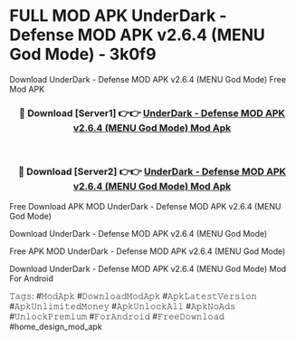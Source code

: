 # FULL MOD APK UnderDark - Defense MOD APK v2.6.4 (MENU God Mode) - 3k0f9
Download UnderDark - Defense MOD APK v2.6.4 (MENU God Mode) Free Mod APK

<div align="center">
<h3>🔴 Download [Server1] 👉👉 <a href="https://apk-comot.site?title=UnderDark_-_Defense_MOD_APK_v2.6.4_(MENU_God_Mode)">UnderDark - Defense MOD APK v2.6.4 (MENU God Mode) Mod Apk</a></h3><br>

<h3>🔴 Download [Server2] 👉👉 <a href="https://apk-comot.site?title=UnderDark_-_Defense_MOD_APK_v2.6.4_(MENU_God_Mode)">UnderDark - Defense MOD APK v2.6.4 (MENU God Mode) Mod Apk</a></h3>
</div>


Free Download APK MOD UnderDark - Defense MOD APK v2.6.4 (MENU God Mode)

Download UnderDark - Defense MOD APK v2.6.4 (MENU God Mode) 

Free APK MOD UnderDark - Defense MOD APK v2.6.4 (MENU God Mode) 

Download UnderDark - Defense MOD APK v2.6.4 (MENU God Mode) Mod For Android

𝚃𝚊𝚐𝚜: #𝙼𝚘𝚍𝙰𝚙𝚔 #𝙳𝚘𝚠𝚗𝚕𝚘𝚊𝚍𝙼𝚘𝚍𝙰𝚙𝚔 #𝙰𝚙𝚔𝙻𝚊𝚝𝚎𝚜𝚝𝚅𝚎𝚛𝚜𝚒𝚘𝚗 #𝙰𝚙𝚔𝚄𝚗𝚕𝚒𝚖𝚒𝚝𝚎𝚍𝙼𝚘𝚗𝚎𝚢 #𝙰𝚙𝚔𝚄𝚗𝚕𝚘𝚌𝚔𝙰𝚕𝚕 #𝙰𝚙𝚔𝙽𝚘𝙰𝚍𝚜 #𝚄𝚗𝚕𝚘𝚌𝚔𝙿𝚛𝚎𝚖𝚒𝚞𝚖 #𝙵𝚘𝚛𝙰𝚗𝚍𝚛𝚘𝚒𝚍 #𝙵𝚛𝚎𝚎𝙳𝚘𝚠𝚗𝚕𝚘𝚊𝚍 #home_design_mod_apk